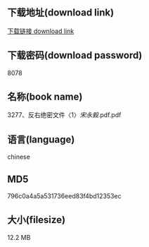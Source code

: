 ## 下载地址(download link)
[下载链接 download link](https://voluble-croquembouche-d321dc.netlify.app/?s=3277%E3%80%81%E5%8F%8D%E5%8F%B3%E7%BB%9D%E5%AF%86%E6%96%87%E4%BB%B6%E3%80%881%E3%80%89_%E5%AE%8B%E6%B0%B8%E6%AF%85_.pdf)

## 下载密码(download password)
8078

## 名称(book name)
3277、反右绝密文件〈1〉_宋永毅_.pdf.pdf

## 语言(language)
chinese

## MD5
796c0a4a5a531736eed83f4bd12353ec

## 大小(filesize)
12.2 MB
